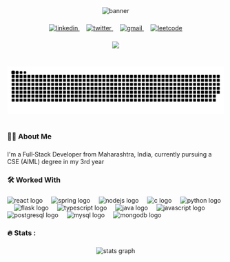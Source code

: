 <!-- Top banner GIF -->
<div align="center">
  <img height="150" src="https://media.giphy.com/media/v1.Y2lkPTc5MGI3NjExdGdoMTlpbjNmeGExYWhzM2c5aWlxYW02cHJqcjFpdDMwMHVlY3d1ayZlcD12MV9naWZzX3NlYXJjaCZjdD1n/t2UyODDiTuENGVtd78/giphy.gif" alt="banner" />
</div>

###

<!-- Social icons with links -->
<div align="center">
  <a href="https://www.linkedin.com/in/aditya-tiwade" target="_blank" rel="noopener noreferrer">
    <img src="https://raw.githubusercontent.com/maurodesouza/profile-readme-generator/master/src/assets/icons/social/linkedin/default.svg" width="25" alt="linkedin" />
  </a>
  <img width="12" />
  <a href="https://twitter.com/Aditya17134935" target="_blank" rel="noopener noreferrer">
    <img src="https://raw.githubusercontent.com/maurodesouza/profile-readme-generator/master/src/assets/icons/social/twitter/default.svg" width="25" alt="twitter" />
  </a>
  <img width="12" />
  <a href="mailto:aditya.tiwade8080@gmail.com">
    <img src="https://raw.githubusercontent.com/maurodesouza/profile-readme-generator/master/src/assets/icons/social/gmail/default.svg" width="25" alt="gmail" />
  </a>
  <img width="12" />
  <a href="https://leetcode.com/Flash_Adking/" target="_blank" rel="noopener noreferrer">
    <img src="https://raw.githubusercontent.com/simple-icons/simple-icons/develop/icons/leetcode.svg" width="25" alt="leetcode" />
  </a>
</div>

###

<div align="center">
  <img src="https://visitor-badge.laobi.icu/badge?page_id=FlashAdking.FlashAdking" />
</div>

###

<h1 align="center"></h1>
<!-- Snake animation (auto light/dark) -->
<div align="center">
  <picture>
  <source media="(prefers-color-scheme: dark)" srcset="https://raw.githubusercontent.com/platane/platane/output/github-contribution-grid-snake-dark.svg">
  <source media="(prefers-color-scheme: light)" srcset="https://raw.githubusercontent.com/platane/platane/output/github-contribution-grid-snake.svg">
  <img alt="github contribution grid snake animation" src="https://raw.githubusercontent.com/platane/platane/output/github-contribution-grid-snake.svg">
</picture>
</div>

###

<h1 align="center"></h1>

###

<h3 align="left">👩‍💻  About Me</h3>

###

<p align="left">I'm a Full‑Stack Developer from Maharashtra, India, currently pursuing a CSE (AIML) degree in my 3rd year</p>

###

<h3 align="left">🛠 Worked With</h3>

###

<div align="left">
  <img src="https://cdn.jsdelivr.net/gh/devicons/devicon/icons/react/react-original.svg" height="40" alt="react logo"  />
  <img width="12" />
  <img src="https://cdn.jsdelivr.net/gh/devicons/devicon/icons/spring/spring-original.svg" height="40" alt="spring logo"  />
  <img width="12" />
  <img src="https://cdn.jsdelivr.net/gh/devicons/devicon/icons/nodejs/nodejs-original.svg" height="40" alt="nodejs logo"  />
  <img width="12" />
  <img src="https://cdn.jsdelivr.net/gh/devicons/devicon/icons/c/c-original.svg" height="40" alt="c logo"  />
  <img width="12" />
  <img src="https://cdn.jsdelivr.net/gh/devicons/devicon/icons/python/python-original.svg" height="40" alt="python logo"  />
  <img width="12" />
  <img src="https://cdn.jsdelivr.net/gh/devicons/devicon/icons/flask/flask-original.svg" height="40" alt="flask logo"  />
  <img width="12" />
  <img src="https://cdn.jsdelivr.net/gh/devicons/devicon/icons/typescript/typescript-original.svg" height="40" alt="typescript logo"  />
  <img width="12" />
  <img src="https://cdn.jsdelivr.net/gh/devicons/devicon/icons/java/java-original.svg" height="40" alt="java logo"  />
  <img width="12" />
  <img src="https://cdn.jsdelivr.net/gh/devicons/devicon/icons/javascript/javascript-original.svg" height="40" alt="javascript logo"  />
  <img width="12" />
  <img src="https://cdn.jsdelivr.net/gh/devicons/devicon/icons/postgresql/postgresql-original.svg" height="40" alt="postgresql logo"  />
  <img width="12" />
  <img src="https://cdn.jsdelivr.net/gh/devicons/devicon/icons/mysql/mysql-original.svg" height="40" alt="mysql logo"  />
  <img width="12" />
  <img src="https://cdn.jsdelivr.net/gh/devicons/devicon/icons/mongodb/mongodb-original.svg" height="40" alt="mongodb logo"  />
</div>

###

<h3 align="left">🔥   Stats :</h3>

###

<div align="center">
  <img src="https://github-readme-stats.vercel.app/api?username=FlashAdking&hide_title=false&hide_rank=false&show_icons=true&include_all_commits=true&count_private=true&disable_animations=false&theme=dracula&locale=en&hide_border=false&order=1" height="250" alt="stats graph"  />
<!--   <img src="https://streak-stats.demolab.com?user=FlashAdking&locale=en&mode=daily&theme=dark&hide_border=false&border_radius=5&order=3" height="220" alt="streak graph"  />
</div> -->

###
